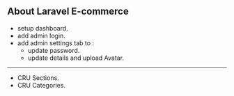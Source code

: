 
## About Laravel E-commerce

-   setup dashboard.
-   add admin login.
-   add admin settings tab to :  
    -  update password. 
    -  update details and upload Avatar. 

--------------------

-   CRU Sections. 
-   CRU Categories.  
